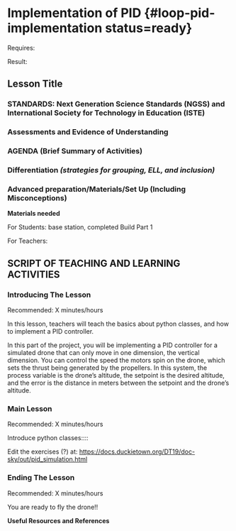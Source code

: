 # Implementation of PID {#loop-pid-implementation status=ready}

<div class='requirements' markdown='1'>

Requires: 

Result: 

</div>

## Lesson Title


### STANDARDS: Next Generation Science Standards (NGSS) and International Society for Technology in Education (ISTE)



### Assessments and Evidence of Understanding


### AGENDA (Brief Summary of Activities)


### Differentiation _(strategies for grouping, ELL, and inclusion)_


### Advanced preparation/Materials/Set Up (Including Misconceptions)

**Materials needed**

For Students: base station, completed Build Part 1

For Teachers:


## SCRIPT OF TEACHING AND LEARNING ACTIVITIES


### Introducing The Lesson

Recommended: X minutes/hours

In this lesson, teachers will teach the basics about python classes, and how to implement a PID controller. 


In this part of the project, you will be implementing a PID controller for a simulated drone that can only move in one dimension, the vertical dimension. You can control the speed the motors spin on the drone, which sets the thrust being generated by the propellers. In this system, the process variable is the drone’s altitude, the setpoint is the desired altitude, and the error is the distance in meters between the setpoint and the drone’s altitude. 

### Main Lesson

Recommended: X minutes/hours

Introduce python classes::::

Edit the exercises (?) at: https://docs.duckietown.org/DT19/doc-sky/out/pid_simulation.html

### Ending The Lesson

Recommended: X minutes/hours

You are ready to fly the drone!!

**Useful Resources and References**
